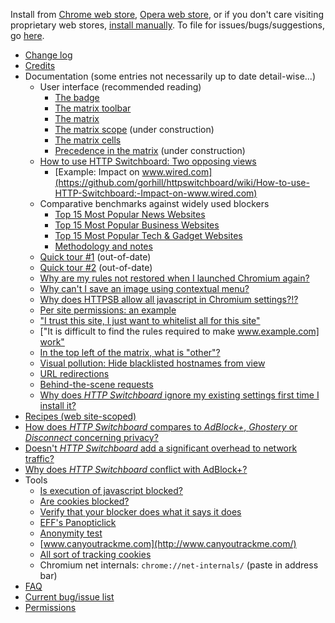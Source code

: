 Install from [Chrome web store](https://chrome.google.com/webstore/detail/http-switchboard/mghdpehejfekicfjcdbfofhcmnjhgaag), [Opera web store](https://addons.opera.com/en-gb/extensions/), or if you don't care visiting proprietary web stores, [install manually](https://github.com/gorhill/httpswitchboard/tree/master/dist). To file for issues/bugs/suggestions, go [here](https://github.com/gorhill/httpswitchboard/issues).

- [Change log](wiki/Change-log)
- [Credits](wiki/Credits)
- Documentation (some entries not necessarily up to date detail-wise...)
    * User interface (recommended reading)
        - [The badge](/gorhill/httpswitchboard/wiki/The-badge)
        - [The matrix toolbar](/gorhill/httpswitchboard/wiki/The-matrix-toolbar)
        - [The matrix](/gorhill/httpswitchboard/wiki/The-matrix)
        - [The matrix scope](/gorhill/httpswitchboard/wiki/The-matrix-scope) (under construction)
        - [The matrix cells](/gorhill/httpswitchboard/wiki/The-matrix-cells)
        - [Precedence in the matrix](/gorhill/httpswitchboard/wiki/Precedence-in-the-matrix) (under construction)
    * [How to use HTTP Switchboard: Two opposing views](/gorhill/httpswitchboard/wiki/How-to-use-HTTP-Switchboard:-Two-opposing-views)
        - [Example: Impact on www.wired.com](https://github.com/gorhill/httpswitchboard/wiki/How-to-use-HTTP-Switchboard:-Impact-on-www.wired.com)
    * Comparative benchmarks against widely used blockers
        - [Top 15 Most Popular News Websites](/gorhill/httpswitchboard/wiki/Comparative-benchmarks-against-widely-used-blockers:-Top-15-Most-Popular-News-Websites)
        - [Top 15 Most Popular Business Websites](/gorhill/httpswitchboard/wiki/Comparative-benchmarks-against-widely-used-blockers:-Top-15-Most-Popular-Business-Websites)
        - [Top 15 Most Popular Tech & Gadget Websites](/gorhill/httpswitchboard/wiki/Comparative-benchmarks-against-widely-used-blockers:-Top-15-Most-Popular-Tech-&-Gadget-Websites)
        - [Methodology and notes](/gorhill/httpswitchboard/wiki/Comparative-benchmarks-against-widely-used-blockers:-Methodology-and-notes)
    * [Quick tour #1](wiki/Quick-tour-%231%3A-1-of-7) (out-of-date)
    * [Quick tour #2](wiki/Quick-tour-%232%3A-1-of-3) (out-of-date)
    * [Why are my rules not restored when I launched Chromium again?](https://github.com/gorhill/httpswitchboard/wiki/Why-are-my-rules-not-restored-when-I-launched-Chromium-again%3F)
    * [Why can't I save an image using contextual menu?](/gorhill/httpswitchboard/wiki/Why-can't-I-save-an-image-using-contextual-menu%3F)
    * [Why does HTTPSB allow all javascript in Chromium settings?!?](/gorhill/httpswitchboard/wiki/Why-does-HTTPSB-allow-all-javascript-in-Chromium-settings%3F!%3F)
    * [Per site permissions: an example](wiki/Per-site-permissions:-an-example)
    * ["I trust this site, I just want to whitelist all for this site"](wiki/Whitelist-all-by-default-for-a-site-you-trust)
    * ["It is difficult to find the rules required to make [www.example.com] work"](/gorhill/httpswitchboard/wiki/Finding-rules-required-to-make-%5Bwww.example.com%5D-work)
    * [In the top left of the matrix, what is "other"?](/gorhill/httpswitchboard/wiki/In-the-top-left-of-the-matrix,-what-is-%22other%22%3F)
    * [Visual pollution: Hide blacklisted hostnames from view](/gorhill/httpswitchboard/wiki/Hide-blacklisted-hostnames-from-view)
    * [URL redirections](/gorhill/httpswitchboard/wiki/URL-redirections)
    * [Behind-the-scene requests](https://github.com/gorhill/httpswitchboard/wiki/Behind-the-scene-requests)
    * [Why does *HTTP Switchboard* ignore my existing settings first time I install it?](/gorhill/httpswitchboard/wiki/Why-does-HTTP-Switchboard-ignore-my-existing-settings-first-time-I-install-it%3F)
- [Recipes (web site-scoped)](/gorhill/httpswitchboard/wiki/Recipes-%28web-site-scoped%29)
- [How does *HTTP Switchboard* compares to *AdBlock+*, *Ghostery* or *Disconnect* concerning privacy?](/gorhill/httpswitchboard/wiki/How-does-HTTP-Switchboard-compares-to-AdBlock-%2C-Ghostery-or-Disconnect-concerning-privacy%3F)
- [Doesn't *HTTP Switchboard* add a significant overhead to network traffic?](/gorhill/httpswitchboard/wiki/Doesn't-HTTPSB-add-a-significant-overhead-to-network-traffic%3F)
- [Why does *HTTP Switchboard* conflict with AdBlock+?](/gorhill/httpswitchboard/wiki/Why-does-HTTP-Switchboard-conflict-with-AdBlock-%3F)
- Tools
    * [Is execution of javascript blocked?](http://raymondhill.net/httpsb/httpsb-test-js-1.html)
    * [Are cookies blocked?](http://raymondhill.net/httpsb/httpsb-test-cookie-1.php)
    * [Verify that your blocker does what it says it does](http://raymondhill.net/httpsb/har-parser.html)
    * [EFF's Panopticlick](https://panopticlick.eff.org/index.php?action=log)
    * [Anonymity test](http://ip-check.info/?lang=en)
    * [www.canyoutrackme.com](http://www.canyoutrackme.com/)
    * [All sort of tracking cookies](http://samy.pl/evercookie/)
    * Chromium net internals: `chrome://net-internals/` (paste in address bar)
- [FAQ](wiki/FAQ)
- [Current bug/issue list](/gorhill/httpswitchboard/issues?state=open)
- [Permissions](wiki/Permissions)